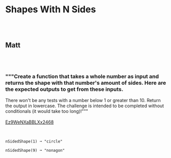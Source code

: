 # Shapes With N Sides
<br><br>
## Matt
<br><br>
### """Create a function that takes a whole number as input and returns the shape with that number's amount of sides. Here are the expected outputs to get from these inputs.
There won't be any tests with a number below 1 or greater than 10.
Return the output in lowercase.
The challenge is intended to be completed without conditionals (it would take too long)!"""
<br><br>
[Ez9WeNXaBBLXx2468](https://edabit.com/challenge/Ez9WeNXaBBLXx2468)
<br><br>
```nSidedShape(3) ➞ "triangle"

nSidedShape(1) ➞ "circle"

nSidedShape(9) ➞ "nonagon"
```

<br><br>
